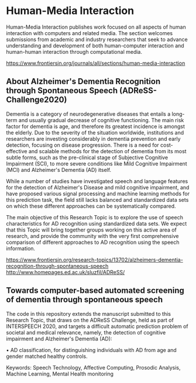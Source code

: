 # Human-Media Interaction
Human-Media Interaction publishes work focused on all aspects of human interaction with computers and related media. The section welcomes submissions from academic and industry researchers that seek to advance understanding and development of both human-computer interaction and human-human interaction through computational media.

https://www.frontiersin.org/journals/all/sections/human-media-interaction

## About Alzheimer's Dementia Recognition through Spontaneous Speech (ADReSS-Challenge2020)
Dementia is a category of neurodegenerative diseases that entails a long-term and usually gradual decrease of cognitive functioning. The main risk factor for dementia is age, and therefore its greatest incidence is amongst the elderly. Due to the severity of the situation worldwide, institutions and researchers are investing considerably in dementia prevention and early detection, focusing on disease progression. There is a need for cost-effective and scalable methods for the detection of dementia from its most subtle forms, such as the pre-clinical stage of Subjective Cognitive Impairment (SCI), to more severe conditions like Mild Cognitive Impairment (MCI) and Alzheimer's Dementia (AD) itself.

While a number of studies have investigated speech and language features for the detection of Alzheimer's Disease and mild cognitive impairment, and have proposed various signal processing and machine learning methods for this prediction task, the field still lacks balanced and standardized data sets on which these different approaches can be systematically compared.

The main objective of this Research Topic is to explore the use of speech characteristics for AD recognition using standardized data sets. We expect that this Topic will bring together groups working on this active area of research, and provide the community with the very first comprehensive comparison of different approaches to AD recognition using the speech information.

https://www.frontiersin.org/research-topics/13702/alzheimers-dementia-recognition-through-spontaneous-speech
http://www.homepages.ed.ac.uk/sluzfil/ADReSS/

## Towards computer-based automated screening of dementia through spontaneous speech

The code in this repository extends the manuscript submitted to this Research Topic, that draws on the ADReSS Challenge, held as part of INTERSPEECH 2020, and targets a difficult automatic prediction problem of societal and medical relevance, namely, the detection of cognitive impairment and Alzheimer's Dementia (AD):

• AD classification, for distinguishing individuals with AD from age and gender matched healthy controls.

Keywords: Speech Technology, Affective Computing, Prosodic Analysis, Machine Learning, Mental Health monitoring
